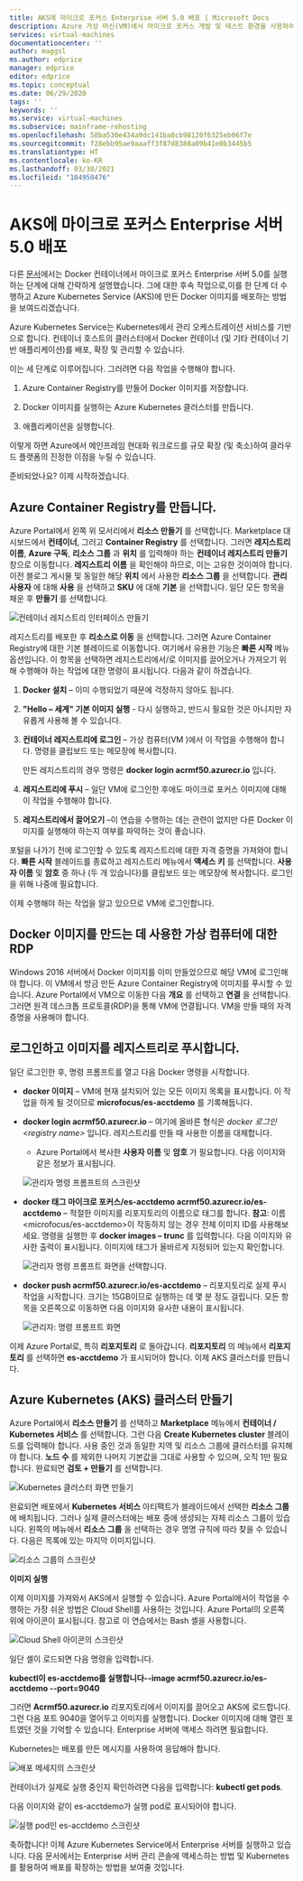 ```yaml
---
title: AKS에 마이크로 포커스 Enterprise 서버 5.0 배포 | Microsoft Docs
description: Azure 가상 머신(VM)에서 마이크로 포커스 개발 및 테스트 환경을 사용하여 IBM z/OS 메인프레임 워크로드를 다시 호스트.
services: virtual-machines
documentationcenter: ''
author: maggsl
ms.author: edprice
manager: edprice
editor: edprice
ms.topic: conceptual
ms.date: 06/29/2020
tags: ''
keywords: ''
ms.service: virtual-machines
ms.subservice: mainframe-rehosting
ms.openlocfilehash: 58ba530e434a9dc141ba8cb98120f6325eb06f7e
ms.sourcegitcommit: f28ebb95ae9aaaff3f87d8388a09b41e0b3445b5
ms.translationtype: HT
ms.contentlocale: ko-KR
ms.lasthandoff: 03/30/2021
ms.locfileid: "104950476"
---
```

# <a name="deploy-micro-focus-enterprise-server-50-to-aks"></a>AKS에 마이크로 포커스 Enterprise 서버 5.0 배포

다른 [문서](./run-enterprise-server-container.md)에서는 Docker 컨테이너에서 마이크로 포커스 Enterprise 서버 5.0를 실행하는 단계에 대해 간략하게 설명했습니다. 그에 대한 후속 작업으로,이를 한 단계 더 수행하고 Azure Kubernetes Service (AKS)에 만든 Docker 이미지를 배포하는 방법을 보여드리겠습니다.

Azure Kubernetes Service는 Kubernetes에서 관리 오케스트레이션 서비스를 기반으로 합니다. 컨테이너 호스트의 클러스터에서 Docker 컨테이너 (및 기타 컨테이너 기반 애플리케이션)를 배포, 확장 및 관리할 수 있습니다.

이는 세 단계로 이루어집니다. 그러려면 다음 작업을 수행해야 합니다.

1.  Azure Container Registry를 만들어 Docker 이미지를 저장합니다.

2.  Docker 이미지를 실행하는 Azure Kubernetes 클러스터를 만듭니다.

3.  애플리케이션을 실행합니다.

이렇게 하면 Azure에서 메인프레임 현대화 워크로드를 규모 확장 (및 축소)하여 클라우드 플랫폼의 진정한 이점을 누릴 수 있습니다.

준비되었나요? 이제 시작하겠습니다.

## <a name="create-the-azure-container-registry"></a>Azure Container Registry를 만듭니다.

Azure Portal에서 왼쪽 위 모서리에서 **리소스 만들기** 를 선택합니다. Marketplace 대시보드에서 **컨테이너**, 그러고 **Container Registry** 를 선택합니다. 그러면 **레지스트리 이름**, **Azure 구독**, **리소스 그룹** 과 **위치** 를 입력해야 하는 **컨테이너 레지스트리 만들기** 창으로 이동합니다. **레지스트리 이름** 을 확인해야 하므로, 이는 고유한 것이여야 합니다. 이전 블로그 게시물 및 동일한 해당 **위치** 에서 사용한 **리소스 그룹** 을 선택합니다. **관리 사용자** 에 대해 **사용** 을 선택하고 **SKU** 에 대해 **기본** 을 선택합니다. 일단 모든 항목을 채운 후 **만들기** 를 선택합니다.

![컨테이너 레지스트리 인터페이스 만들기](media/deploy-image-1.png)

레지스트리를 배포한 후 **리소스로 이동** 을 선택합니다. 그러면 Azure Container Registry에 대한 기본 블레이드로 이동합니다. 여기에서 유용한 기능은 **빠른 시작** 메뉴 옵션입니다. 이 항목을 선택하면 레지스트리에서/로 이미지를 끌어오거나 가져오기 위해 수행해야 하는 작업에 대한 명령이 표시됩니다. 다음과 같이 하겠습니다.

1.  **Docker 설치** – 이미 수행되었기 때문에 걱정하지 않아도 됩니다.

2.  **"Hello – 세계" 기본 이미지 실행** - 다시 실행하고, 반드시 필요한 것은 아니지만 자유롭게 사용해 볼 수 있습니다.

3.  **컨테이너 레지스트리에 로그인** – 가상 컴퓨터(VM )에서 이 작업을 수행해야 합니다. 명령을 클립보드 또는 메모장에 복사합니다.

    만든 레지스트리의 경우 명령은 **docker login acrmf50.azurecr.io** 입니다.

4.  **레지스트리에 푸시** – 일단 VM에 로그인한 후에도 마이크로 포커스 이미지에 대해 이 작업을 수행해야 합니다.

5.  **레지스트리에서 끌어오기** –이 연습을 수행하는 데는 관련이 없지만 다른 Docker 이미지를 실행해야 하는지 여부를 파악하는 것이 좋습니다.

포털을 나가기 전에 로그인할 수 있도록 레지스트리에 대한 자격 증명을 가져와야 합니다. **빠른 시작** 블레이드를 종료하고 레지스트리 메뉴에서 **액세스 키** 를 선택합니다. **사용자 이름** 및 **암호** 중 하나 (두 개 있습니다)를 클립보드 또는 메모장에 복사합니다. 로그인을 위해 나중에 필요합니다.

이제 수행해야 하는 작업을 알고 있으므로 VM에 로그인합니다.

## <a name="rdp-to-the-virtual-machine-you-used-to-create-the-docker-image"></a>Docker 이미지를 만드는 데 사용한 가상 컴퓨터에 대한 RDP

Windows 2016 서버에서 Docker 이미지를 이미 만들었으므로 해당 VM에 로그인해야 합니다. 이 VM에서 방금 만든 Azure Container Registry에 이미지를 푸시할 수 있습니다. Azure Portal에서 VM으로 이동한 다음 **개요** 를 선택하고 **연결** 을 선택합니다. 그러면 원격 데스크톱 프로토콜(RDP)을 통해 VM에 연결됩니다. VM을 만들 때의 자격 증명을 사용해야 합니다.

## <a name="log-in-and-push-the-image-to-the-registry"></a>로그인하고 이미지를 레지스트리로 푸시합니다.

일단 로그인한 후, 명령 프롬프트를 열고 다음 Docker 명령을 시작합니다.

-   **docker 이미지** – VM에 현재 설치되어 있는 모든 이미지 목록을 표시합니다. 이 작업을 하게 될 것이므로 **microfocus/es-acctdemo** 를 기록해둡니다.

-   **docker login acrmf50.azurecr.io** – 여기에 올바른 형식은 *docker 로그인 \<registry name\>* 입니다. 레지스트리를 만들 때 사용한 이름을 대체합니다.

    -   Azure Portal에서 복사한 **사용자 이름** 및 **암호** 가 필요합니다. 다음 이미지와 같은 정보가 표시됩니다.

    ![관리자 명령 프롬프트의 스크린샷](media/deploy-image-2.png)

-   **docker 태그 마이크로 포커스/es-acctdemo acrmf50.azurecr.io/es-acctdemo** – 적절한 이미지를 리포지토리의 이름으로 태그를 합니다. **참고**: 이름 \<microfocus/es-acctdemo\>이 작동하지 않는 경우 전체 이미지 ID를 사용해보세요. 명령을 실행한 후 **docker images – trunc** 를 입력합니다. 다음 이미지와 유사한 출력이 표시됩니다. 이미지에 태그가 올바르게 지정되어 있는지 확인합니다.

    ![관리자 명령 프롬프트 화면을 선택합니다.](media/deploy-image-3.png)

-   **docker push acrmf50.azurecr.io/es-acctdemo** – 리포지토리로 실제 푸시 작업을 시작합니다. 크기는 15GB이므로 실행하는 데 몇 분 정도 걸립니다. 모든 항목을 오른쪽으로 이동하면 다음 이미지와 유사한 내용이 표시됩니다.

    ![관리자: 명령 프롬프트 화면](media/deploy-image-4.png)

이제 Azure Portal로, 특히 **리포지토리** 로 돌아갑니다. **리포지토리** 의 메뉴에서 **리포지토리** 를 선택하면 **es-acctdemo** 가 표시되어야 합니다. 이제 AKS 클러스터를 만듭니다.

## <a name="create-the-azure-kubernetes-aks-cluster"></a>Azure Kubernetes (AKS) 클러스터 만들기

Azure Portal에서 **리소스 만들기** 를 선택하고 **Marketplace** 메뉴에서 **컨테이너 / Kubernetes 서비스** 를 선택합니다. 그런 다음 **Create Kubernetes cluster** 블레이드를 입력해야 합니다. 사용 중인 것과 동일한 지역 및 리소스 그룹에 클러스터를 유지해야 합니다. **노드 수** 를 제외한 나머지 기본값을 그대로 사용할 수 있으며, 오직 1만 필요합니다. 완료되면 **검토 + 만들기** 를 선택합니다.

![Kubernetes 클러스터 화면 만들기](media/deploy-image-5.png)

완료되면 배포에서 **Kubernetes 서비스** 아티팩트가 블레이드에서 선택한 **리소스 그룹** 에 배치됩니다. 그러나 실제 클러스터에는 배포 중에 생성되는 자체 리소스 그룹이 있습니다. 왼쪽의 메뉴에서 **리소스 그룹** 을 선택하는 경우 명명 규칙에 따라 찾을 수 있습니다. 다음은 목록에 있는 마지막 이미지입니다.

![리소스 그룹의 스크린샷](media/deploy-image-6.png)

**이미지 실행**

이제 이미지를 가져와서 AKS에서 실행할 수 있습니다. Azure Portal에서이 작업을 수행하는 가장 쉬운 방법은 Cloud Shell를 사용하는 것입니다. Azure Portal의 오른쪽 위에 아이콘이 표시됩니다. 참고로 이 연습에서는 Bash 셸을 사용합니다.

![Cloud Shell 아이콘의 스크린샷](media/deploy-image-7.png)

일단 셸이 로드되면 다음 명령을 입력합니다.

**kubectl이 es-acctdemo를 실행합니다--image acrmf50.azurecr.io/es-acctdemo --port=9040**

그러면 **Acrmf50.azurecr.io** 리포지토리에서 이미지를 끌어오고 AKS에 로드합니다. 그런 다음 포트 9040을 열어두고 이미지를 실행합니다. Docker 이미지에 대해 열린 포트였던 것을 기억할 수 있습니다. Enterprise 서버에 액세스 하려면 필요합니다.

Kubernetes는 배포를 만든 메시지를 사용하여 응답해야 합니다.

![배포 메세지의 스크린샷](media/deploy-image-8.jpg)

컨테이너가 실제로 실행 중인지 확인하려면 다음을 입력합니다: **kubectl get pods**.

다음 이미지와 같이 es-acctdemo가 실행 pod로 표시되어야 합니다.

![실행 pod인 es-acctdemo 스크린샷](media/deploy-image-9.png)

축하합니다! 이제 Azure Kubernetes Service에서 Enterprise 서버를 실행하고 있습니다. 다음 문서에서는 Enterprise 서버 관리 콘솔에 액세스하는 방법 및 Kubernetes를 활용하여 배포를 확장하는 방법을 보여줄 것입니다.
